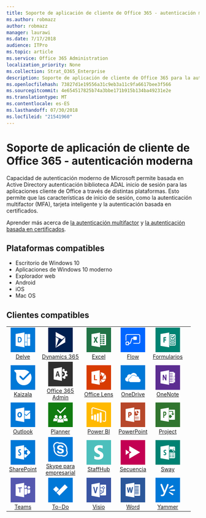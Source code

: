 ```yaml
---
title: Soporte de aplicación de cliente de Office 365 - autenticación moderna
ms.author: robmazz
author: robmazz
manager: laurawi
ms.date: 7/17/2018
audience: ITPro
ms.topic: article
ms.service: Office 365 Administration
localization_priority: None
ms.collection: Strat_O365_Enterprise
description: Soporte de aplicación de cliente de Office 365 para la autenticación moderna.
ms.openlocfilehash: 73827d1e19556a31c9eb3a11c9fa6617bee3f566
ms.sourcegitcommit: 4e654517825b74a3bbe171b915b134ba49231e2e
ms.translationtype: MT
ms.contentlocale: es-ES
ms.lasthandoff: 07/30/2018
ms.locfileid: "21541960"
---
```

# <a name="office-365-client-app-support---modern-authentication"></a>Soporte de aplicación de cliente de Office 365 - autenticación moderna

Capacidad de autenticación moderno de Microsoft permite basada en Active Directory autenticación biblioteca ADAL inicio de sesión para las aplicaciones cliente de Office a través de distintas plataformas. Esto permite que las características de inicio de sesión, como la autenticación multifactor (MFA), tarjeta inteligente y la autenticación basada en certificados.

Aprender más acerca de [la autenticación multifactor](https://docs.microsoft.com/azure/active-directory/authentication/multi-factor-authentication) y [la autenticación basada en certificados](https://docs.microsoft.com/azure/active-directory/active-directory-certificate-based-authentication-get-started).

## <a name="supported-platforms"></a>Plataformas compatibles

 - Escritorio de Windows 10
 - Aplicaciones de Windows 10 moderno
 - Explorador web
 - Android
 - iOS
 - Mac OS

## <a name="supported-clients"></a>Clientes compatibles

| | | | | | |
|:---:|:---:|:---:|:---:|:---:|:---:|
| ![Icono de profundizar](images/o365-delve-64x64.png) <br> [Delve](https://products.office.com/business/intelligent-search) | ![Icono de Dynamics 365](images/o365-dynamics365-64x64.png) <br> [Dynamics 365](https://dynamics.microsoft.com) | ![Icono de Excel](images/o365-excel-64x64.png) <br> [Excel](https://products.office.com/excel) | ![Icono de flujo](images/o365-flow-64x64.png) <br> [Flow](https://flow.microsoft.com) | ![Icono de formularios](images/o365-forms-64x64.png) <br> [Formularios](https://flow.microsoft.com/connectors/shared_microsoftforms/microsoft-forms/) | 
| ![Icono de Kaizala](images/o365-kaizala-64x64.png) <br> [Kaizala](https://products.office.com/en/business/microsoft-kaizala) | ![Icono de administración de Office 365](images/o365-o365admin-64x64.png) <br> [Office 365 <br> Admin](https://products.office.com/business/manage-office-365-admin-app) | ![Icono de lente](images/o365-lens-64x64.png) <br> [Office Lens](https://www.microsoft.com/p/office-lens/9wzdncrfj3t8?activetab=pivot%3Aoverviewtab) | ![OneDrive para el icono de negocio](images/o365-OneDrive-64x64.png) <br> [OneDrive](https://products.office.com/onedrive-for-business/online-cloud-storage) | ![Icono de OneNote](images/o365-OneNote-64x64.png) <br> [OneNote](https://products.office.com/onenote)
| ![Icono de Outlook](images/o365-outlook-64x64.png) <br> [Outlook](https://products.office.com/outlook) | ![Icono de organizador](images/o365-planner-64x64.png) <br> [Planner](https://products.office.com/business/task-management-software) | ![Icono de PowerBI](images/o365-powerbi-64x64.png) <br> [Power BI](https://powerbi.microsoft.com) | ![Icono de PowerPoint](images/o365-powerpoint-64x64.png) <br> [PowerPoint](https://products.office.com/powerpoint) | ![Icono de proyecto](images/o365-project-64x64.png) <br> [Project](https://products.office.com/project) 
| ![Icono de SharePoint](images/o365-sharepoint-64x64.png) <br> [SharePoint](https://products.office.com/sharepoint) | ![Skype para el icono de negocio](images/o365-skypeforbusiness-64x64.png) <br> [Skype para <br> empresarial](https://www.skype.com/business/) | ![Icono de StaffHub](images/o365-staffhub-64x64.png) <br> [StaffHub](https://products.office.com/microsoft-staffhub/staff-scheduling-software) | ![Icono de secuencia](images/o365-stream-64x64.png) <br> [Secuencia](https://stream.microsoft.com) | ![Influir hora de elegir icono](images/o365-sway-64x64.png) <br> [Sway](https://sway.com)
| ![Icono de equipos](images/o365-teams-64x64.png) <br> [Teams](https://products.office.com/microsoft-teams/group-chat-software) | ![Icono de tareas pendientes](images/o365-todo-64x64.png) <br> [To-Do](https://todo.microsoft.com) | ![Icono de Visio](images/o365-visio-64x64.png) <br> [Visio](https://products.office.com/visio/flowchart-software) | ![Icono de Word](images/o365-word-64x64.png) <br> [Word](https://products.office.com/word) | ![Icono de yammer](images/o365-yammer-64x64.png) <br> [Yammer](https://products.office.com/yammer/yammer-overview)